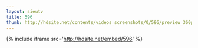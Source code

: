 ```yaml
---
layout: sieutv
title: 596
thumb: http://hdsite.net/contents/videos_screenshots/0/596/preview_360p.mp4.jpg
---
```

{% include iframe src='http://hdsite.net/embed/596' %}
 
